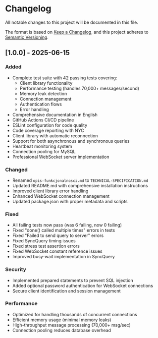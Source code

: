 # Changelog

All notable changes to this project will be documented in this file.

The format is based on [Keep a Changelog](https://keepachangelog.com/en/1.0.0/),
and this project adheres to [Semantic Versioning](https://semver.org/spec/v2.0.0.html).

## [1.0.0] - 2025-06-15

### Added
- Complete test suite with 42 passing tests covering:
  - Client library functionality
  - Performance testing (handles 70,000+ messages/second)
  - Memory leak detection
  - Connection management
  - Authentication flows
  - Error handling
- Comprehensive documentation in English
- GitHub Actions CI/CD pipeline
- ESLint configuration for code quality
- Code coverage reporting with NYC
- Client library with automatic reconnection
- Support for both asynchronous and synchronous queries
- Heartbeat monitoring system
- Connection pooling for MySQL
- Professional WebSocket server implementation

### Changed
- Renamed `opis-funkcjonalnosci.md` to `TECHNICAL-SPECIFICATION.md`
- Updated README.md with comprehensive installation instructions
- Improved client library error handling
- Enhanced WebSocket connection management
- Updated package.json with proper metadata and scripts

### Fixed
- All failing tests now pass (was 6 failing, now 0 failing)
- Fixed "done() called multiple times" errors in tests
- Fixed "Failed to send query to server" errors
- Fixed SyncQuery timing issues
- Fixed stress test assertion errors
- Fixed WebSocket constant reference issues
- Improved busy-wait implementation in SyncQuery

### Security
- Implemented prepared statements to prevent SQL injection
- Added optional password authentication for WebSocket connections
- Secure client identification and session management

### Performance
- Optimized for handling thousands of concurrent connections
- Efficient memory usage (minimal memory leaks)
- High-throughput message processing (70,000+ msg/sec)
- Connection pooling reduces database overhead
